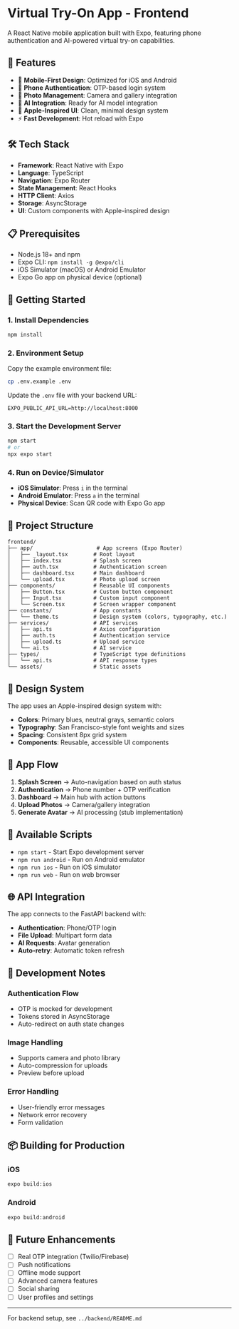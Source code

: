 # Virtual Try-On App - Frontend

A React Native mobile application built with Expo, featuring phone authentication and AI-powered virtual try-on capabilities.

## 🚀 Features

- 📱 **Mobile-First Design**: Optimized for iOS and Android
- 🔐 **Phone Authentication**: OTP-based login system
- 📸 **Photo Management**: Camera and gallery integration
- 🤖 **AI Integration**: Ready for AI model integration
- 🎨 **Apple-Inspired UI**: Clean, minimal design system
- ⚡ **Fast Development**: Hot reload with Expo

## 🛠️ Tech Stack

- **Framework**: React Native with Expo
- **Language**: TypeScript
- **Navigation**: Expo Router
- **State Management**: React Hooks
- **HTTP Client**: Axios
- **Storage**: AsyncStorage
- **UI**: Custom components with Apple-inspired design

## 📋 Prerequisites

- Node.js 18+ and npm
- Expo CLI: `npm install -g @expo/cli`
- iOS Simulator (macOS) or Android Emulator
- Expo Go app on physical device (optional)

## 🚀 Getting Started

### 1. Install Dependencies

```bash
npm install
```

### 2. Environment Setup

Copy the example environment file:
```bash
cp .env.example .env
```

Update the `.env` file with your backend URL:
```
EXPO_PUBLIC_API_URL=http://localhost:8000
```

### 3. Start the Development Server

```bash
npm start
# or
npx expo start
```

### 4. Run on Device/Simulator

- **iOS Simulator**: Press `i` in the terminal
- **Android Emulator**: Press `a` in the terminal
- **Physical Device**: Scan QR code with Expo Go app

## 📁 Project Structure

```
frontend/
├── app/                    # App screens (Expo Router)
│   ├── _layout.tsx        # Root layout
│   ├── index.tsx          # Splash screen
│   ├── auth.tsx           # Authentication screen
│   ├── dashboard.tsx      # Main dashboard
│   └── upload.tsx         # Photo upload screen
├── components/            # Reusable UI components
│   ├── Button.tsx         # Custom button component
│   ├── Input.tsx          # Custom input component
│   └── Screen.tsx         # Screen wrapper component
├── constants/             # App constants
│   └── theme.ts           # Design system (colors, typography, etc.)
├── services/              # API services
│   ├── api.ts             # Axios configuration
│   ├── auth.ts            # Authentication service
│   ├── upload.ts          # Upload service
│   └── ai.ts              # AI service
├── types/                 # TypeScript type definitions
│   └── api.ts             # API response types
└── assets/                # Static assets
```

## 🎨 Design System

The app uses an Apple-inspired design system with:

- **Colors**: Primary blues, neutral grays, semantic colors
- **Typography**: San Francisco-style font weights and sizes
- **Spacing**: Consistent 8px grid system
- **Components**: Reusable, accessible UI components

## 📱 App Flow

1. **Splash Screen** → Auto-navigation based on auth status
2. **Authentication** → Phone number + OTP verification
3. **Dashboard** → Main hub with action buttons
4. **Upload Photos** → Camera/gallery integration
5. **Generate Avatar** → AI processing (stub implementation)

## 🔧 Available Scripts

- `npm start` - Start Expo development server
- `npm run android` - Run on Android emulator
- `npm run ios` - Run on iOS simulator  
- `npm run web` - Run on web browser

## 🌐 API Integration

The app connects to the FastAPI backend with:

- **Authentication**: Phone/OTP login
- **File Upload**: Multipart form data
- **AI Requests**: Avatar generation
- **Auto-retry**: Automatic token refresh

## 🚧 Development Notes

### Authentication Flow
- OTP is mocked for development
- Tokens stored in AsyncStorage
- Auto-redirect on auth state changes

### Image Handling
- Supports camera and photo library
- Auto-compression for uploads
- Preview before upload

### Error Handling
- User-friendly error messages
- Network error recovery
- Form validation

## 📦 Building for Production

### iOS
```bash
expo build:ios
```

### Android
```bash
expo build:android
```

## 🔮 Future Enhancements

- [ ] Real OTP integration (Twilio/Firebase)
- [ ] Push notifications
- [ ] Offline mode support
- [ ] Advanced camera features
- [ ] Social sharing
- [ ] User profiles and settings

---

For backend setup, see `../backend/README.md`
